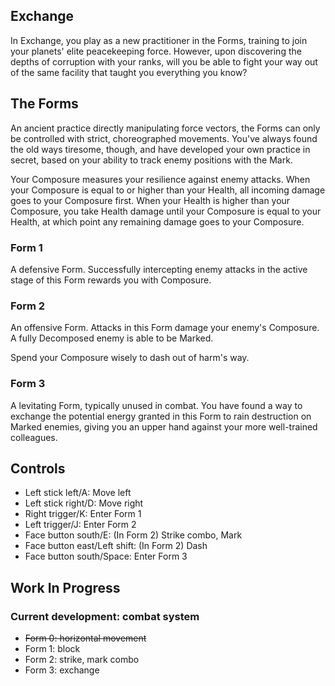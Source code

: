 ## Exchange

In Exchange, you play as a new practitioner in the Forms, training to join your planets' elite peacekeeping force. However, upon discovering the depths of corruption with your ranks, will you be able to fight your way out of the same facility that taught you everything you know?

## The Forms

An ancient practice directly manipulating force vectors, the Forms can only be controlled with strict, choreographed movements. You've always found the old ways tiresome, though, and have developed your own practice in secret, based on your ability to track enemy positions with the Mark.

Your Composure measures your resilience against enemy attacks. When your Composure is equal to or higher than your Health, all incoming damage goes to your Composure first. When your Health is higher than your Composure, you take Health damage until your Composure is equal to your Health, at which point any remaining damage goes to your Composure.

### Form 1

A defensive Form. Successfully intercepting enemy attacks in the active stage of this Form rewards you with Composure.

### Form 2

An offensive Form. Attacks in this Form damage your enemy's Composure. A fully Decomposed enemy is able to be Marked.

Spend your Composure wisely to dash out of harm's way.

### Form 3

A levitating Form, typically unused in combat. You have found a way to exchange the potential energy granted in this Form to rain destruction on Marked enemies, giving you an upper hand against your more well-trained colleagues.

## Controls

-   Left stick left/A: Move left
-   Left stick right/D: Move right
-   Right trigger/K: Enter Form 1
-   Left trigger/J: Enter Form 2
-   Face button south/E: (In Form 2) Strike combo, Mark
-   Face button east/Left shift: (In Form 2) Dash
-   Face button south/Space: Enter Form 3

## Work In Progress
### Current development: combat system
* ~~Form 0: horizontal movement~~
* Form 1: block
* Form 2: strike, mark combo
* Form 3: exchange
